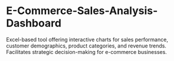# E-Commerce-Sales-Analysis-Dashboard
 Excel-based tool offering interactive charts for sales performance, customer demographics, product categories, and revenue trends. Facilitates strategic decision-making for e-commerce businesses.  
